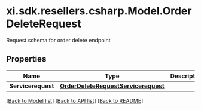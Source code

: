 # xi.sdk.resellers.csharp.Model.OrderDeleteRequest
Request schema for order delete endpoint

## Properties

Name | Type | Description | Notes
------------ | ------------- | ------------- | -------------
**Servicerequest** | [**OrderDeleteRequestServicerequest**](OrderDeleteRequestServicerequest.md) |  | [optional] 

[[Back to Model list]](../README.md#documentation-for-models) [[Back to API list]](../README.md#documentation-for-api-endpoints) [[Back to README]](../README.md)

